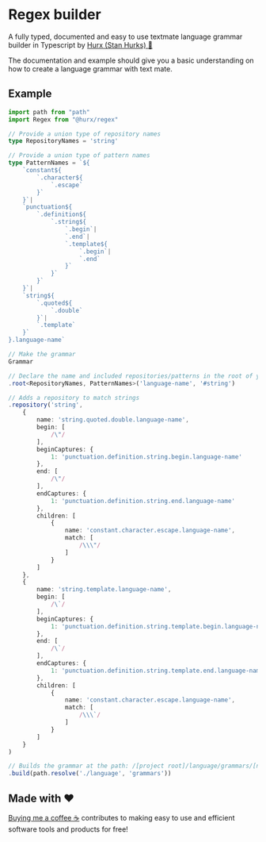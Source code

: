 # Regex builder
A fully typed, documented and easy to use textmate language grammar builder in Typescript by [Hurx (Stan Hurks) 📧](mailto:stan@hurks.digital)

The documentation and example should give you a basic understanding on how to create a language grammar with text mate.

## Example
```typescript
import path from "path"
import Regex from "@hurx/regex"

// Provide a union type of repository names
type RepositoryNames = 'string'

// Provide a union type of pattern names
type PatternNames = `${
    `constant${
        `.character${
            `.escape`
        }`
    }`|
    `punctuation${
        `.definition${
            `.string${
                `.begin`|
                `.end`|
                `.template${
                    `.begin`|
                    `.end`
                }`
            }`
        }`
    }`|
    `string${
        `.quoted${
            `.double`
        }`|
        `.template`
    }`
}.language-name`

// Make the grammar
Grammar

// Declare the name and included repositories/patterns in the root of your grammar
.root<RepositoryNames, PatternNames>('language-name', '#string')

// Adds a repository to match strings
.repository('string',
    {
        name: 'string.quoted.double.language-name',
        begin: [
            /\"/
        ],
        beginCaptures: {
            1: 'punctuation.definition.string.begin.language-name'
        },
        end: [
            /\"/
        ],
        endCaptures: {
            1: 'punctuation.definition.string.end.language-name'
        },
        children: [
            {
                name: 'constant.character.escape.language-name',
                match: [
                    /\\\"/
                ]
            }
        ]
    },
    {
        name: 'string.template.language-name',
        begin: [
            /\`/
        ],
        beginCaptures: {
            1: 'punctuation.definition.string.template.begin.language-name'
        },
        end: [
            /\`/
        ],
        endCaptures: {
            1: 'punctuation.definition.string.template.end.language-name'
        },
        children: [
            {
                name: 'constant.character.escape.language-name',
                match: [
                    /\\\`/
                ]
            }
        ]
    }
)

// Builds the grammar at the path: /[project root]/language/grammars/[name].tmLanguage.json
.build(path.resolve('./language', 'grammars'))
```

## Made with ♥️

[Buying me a coffee ☕](https://www.buymeacoffee.com/hurx) contributes to making easy to use and efficient software tools and products for free!
